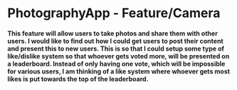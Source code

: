 
# PhotographyApp - Feature/Camera

  ####  This feature will allow users to take photos and share them with other users. I would like to find out how I could get users to post their content and present this to new users. This is so that I could setup some type of like/dislike system so that whoever gets voted more, will be presented on a leaderboard. Instead of only having one vote, which will be impossible for various users, I am thinking of a like system where whoever gets most likes is put towards the top of the leaderboard. 
